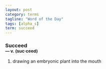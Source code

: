 ```yaml
---
layout: post
category: terms
tagline: "Word of the Day"
tags: [alpha_s]
term: succeed
---
```


<h3>Succeed<br/> <small>&mdash; v. (suc<span>&middot;</span>ceed)</small></h3>
<p><ol><li>drawing an embryonic plant into the mouth</li>
</ol></p>
